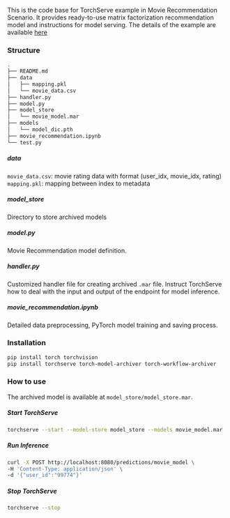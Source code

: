 This is the code base for TorchServe example in Movie Recommendation Scenario. It provides ready-to-use matrix factorization recommendation model and instructions for model serving. The details of the example are available [here](https://medium.com/@catherine.chang0915/serve-recommendation-models-with-torchserve-8723b1472aed)

### Structure
```bash
.
├── README.md
├── data
│   ├── mapping.pkl
│   └── movie_data.csv
├── handler.py
├── model.py
├── model_store
│   └── movie_model.mar
├── models
│   └── model_dic.pth
├── movie_recommendation.ipynb
└── test.py
```

##### data
`movie_data.csv`: movie rating data with format (user_idx, movie_idx, rating)
`mapping.pkl`: mapping between index to metadata

##### model_store
Directory to store archived models

##### model.py
Movie Recommendation model definition.

##### handler.py
Customized handler file for creating archived `.mar` file. Instruct TorchServe how to deal with the input and output of the endpoint for model inference.

##### movie_recommendation.ipynb
Detailed data preprocessing, PyTorch model training and saving process.

### Installation

```bash
pip install torch torchvision 
pip install torchserve torch-model-archiver torch-workflow-archiver
```

### How to use

The archived model is available at `model_store/model_store.mar`.

##### Start TorchServe

```bash
torchserve --start --model-store model_store --models movie_model.mar
```

##### Run Inference

```bash
curl -X POST http://localhost:8080/predictions/movie_model \
-H 'Content-Type: application/json' \
-d '{"user_id":"99774"}'
```

##### Stop TorchServe

```bash
torchserve --stop
```
